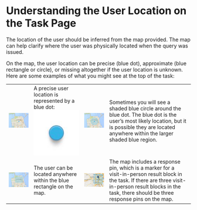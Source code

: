 # Understanding the User Location on the Task Page

The location of the user should be inferred from the map provided. The map can help clarify where the user was physically located when the query was issued.

On the map, the user location can be precise (blue dot), approximate (blue rectangle or circle), or missing altogether if the user location is unknown. Here are some examples of what you might see at the top of the task:

|||||
-|-|-|-
![](../images/img856.jpg)|A precise user location is represented by a blue dot:<br>![](../images/img857.jpg)|![](../images/img859.jpg)|Sometimes you will see a shaded blue circle around the blue dot. The blue dot is the user’s most likely location, but it is possible they are located anywhere within the larger shaded blue region.
![](../images/img860.jpg)|The user can be located anywhere within the blue rectangle on the map.|![](../images/img861.jpg)|The map includes a response pin, which is a marker for a visit-in-person result block in the task. If there are three visit-in-person result blocks in the task, there should be three response pins on the map.
